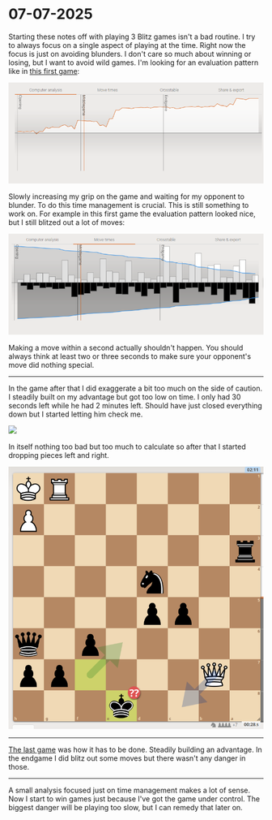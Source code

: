 # 07-07-2025

Starting these notes off with playing 3 Blitz games isn't a bad routine.
I try to always focus on a single aspect of playing at the time.
Right now the focus is just on avoiding blunders.
I don't care so much about winning or losing, but I want to avoid wild games.
I'm looking for an evaluation pattern like in [this first game](https://lichess.org/ekKTBgYk/white):

![](/static/images/posts/07-07-2025-public-notes/steady-evaluation-pattern.png)

Slowly increasing my grip on the game and waiting for my opponent to blunder.
To do this time management is crucial.
This is still something to work on.
For example in this first game the evaluation pattern looked nice, but I still blitzed out a lot of moves:

![](/static/images/posts/07-07-2025-public-notes/move-times.png)

Making a move within a second actually shouldn't happen.
You should always think at least two or three seconds to make sure your opponent's move did nothing special.
 
 ---

In the game after that I did exaggerate a bit too much on the side of caution.
I steadily built on my advantage but got too low on time.
I only had 30 seconds left while he had 2 minutes left.
Should have just closed everything down but I started letting him check me.

![](https://lichess1.org/export/fen.gif?fen=4k3%2F6pp%2F2Q2p1q%2F2pp4%2F3n4%2Fr7%2F7P%2F6RK+b+-+-+5+34&color=black&lastMove=b7c6&variant=standard&theme=brown&piece=cburnett)

In itself nothing too bad but too much to calculate so after that I started dropping pieces left and right.

![](/static/images/posts/07-07-2025-public-notes/low-on-time.png)

---

[The last game](https://lichess.org/it1MlQ5W) was how it has to be done.
Steadily building an advantage.
In the endgame I did blitz out some moves but there wasn't any danger in those.

---

A small analysis focused just on time management makes a lot of sense.
Now I start to win games just because I've got the game under control.
The biggest danger will be playing too slow, but I can remedy that later on.